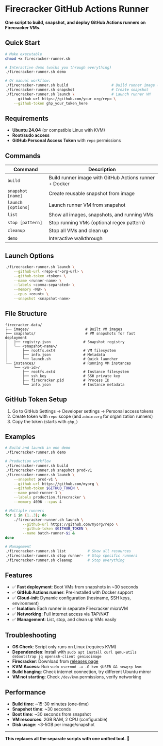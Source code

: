 # Firecracker GitHub Actions Runner

**One script to build, snapshot, and deploy GitHub Actions runners on Firecracker VMs.**

## Quick Start

```bash
# Make executable
chmod +x firecracker-runner.sh

# Interactive demo (walks you through everything)
./firecracker-runner.sh demo

# Or manual workflow:
./firecracker-runner.sh build                    # Build runner image (~15 min)
./firecracker-runner.sh snapshot                 # Create snapshot
./firecracker-runner.sh launch \                 # Launch runner VM
    --github-url https://github.com/your-org/repo \
    --github-token ghp_your_token_here
```

## Requirements

- **Ubuntu 24.04** (or compatible Linux with KVM)
- **Root/sudo access**
- **GitHub Personal Access Token** with `repo` permissions

## Commands

| Command | Description |
|---------|-------------|
| `build` | Build runner image with GitHub Actions runner + Docker |
| `snapshot [name]` | Create reusable snapshot from image |
| `launch [options]` | Launch runner VM from snapshot |
| `list` | Show all images, snapshots, and running VMs |
| `stop [pattern]` | Stop running VMs (optional regex pattern) |
| `cleanup` | Stop all VMs and clean up |
| `demo` | Interactive walkthrough |

## Launch Options

```bash
./firecracker-runner.sh launch \
    --github-url <repo-or-org-url> \
    --github-token <token> \
    --name <runner-name> \
    --labels <comma-separated> \
    --memory <MB> \
    --cpus <count> \
    --snapshot <snapshot-name>
```

## File Structure

```
firecracker-data/
├── images/                          # Built VM images
├── snapshots/                       # VM snapshots for fast deployment
│   ├── registry.json               # Snapshot registry
│   └── <snapshot-name>/
│       ├── rootfs.ext4             # VM filesystem
│       ├── info.json               # Metadata
│       └── launch.sh               # Quick launcher
└── instances/                      # Running VM instances
    └── <vm-id>/
        ├── rootfs.ext4             # Instance filesystem
        ├── ssh_key                 # SSH private key
        ├── firecracker.pid         # Process ID
        └── info.json               # Instance metadata
```

## GitHub Token Setup

1. Go to GitHub Settings → Developer settings → Personal access tokens
2. Create token with `repo` scope (and `admin:org` for organization runners)
3. Copy the token (starts with `ghp_`)

## Examples

```bash
# Build and launch in one demo
./firecracker-runner.sh demo

# Production workflow
./firecracker-runner.sh build
./firecracker-runner.sh snapshot prod-v1
./firecracker-runner.sh launch \
    --snapshot prod-v1 \
    --github-url https://github.com/myorg \
    --github-token $GITHUB_TOKEN \
    --name prod-runner-1 \
    --labels production,firecracker \
    --memory 4096 --cpus 4

# Multiple runners
for i in {1..3}; do
    ./firecracker-runner.sh launch \
        --github-url https://github.com/myorg/repo \
        --github-token $GITHUB_TOKEN \
        --name batch-runner-$i &
done

# Management
./firecracker-runner.sh list          # Show all resources
./firecracker-runner.sh stop runner-  # Stop specific runners
./firecracker-runner.sh cleanup       # Stop everything
```

## Features

- ✅ **Fast deployment**: Boot VMs from snapshots in ~30 seconds
- ✅ **GitHub Actions runner**: Pre-installed with Docker support
- ✅ **Cloud-init**: Dynamic configuration (hostname, SSH keys, environment)
- ✅ **Isolation**: Each runner in separate Firecracker microVM
- ✅ **Networking**: Full internet access via TAP/NAT
- ✅ **Management**: List, stop, and clean up VMs easily

## Troubleshooting

- **OS Check**: Script only runs on Linux (requires KVM)
- **Dependencies**: Install with `sudo apt install curl qemu-utils debootstrap jq openssh-client genisoimage`
- **Firecracker**: Download from [releases page](https://github.com/firecracker-microvm/firecracker/releases)
- **KVM Access**: Run `sudo usermod -a -G kvm $USER && newgrp kvm`
- **Build hanging**: Check internet connection, try different Ubuntu mirror
- **VM not starting**: Check `/dev/kvm` permissions, verify networking

## Performance

- **Build time**: ~15-30 minutes (one-time)
- **Snapshot time**: ~30 seconds
- **Boot time**: ~30 seconds from snapshot
- **VM resources**: 2GB RAM, 2 CPU (configurable)
- **Disk usage**: ~3-5GB per image/snapshot

---

**This replaces all the separate scripts with one unified tool.** 🚀 